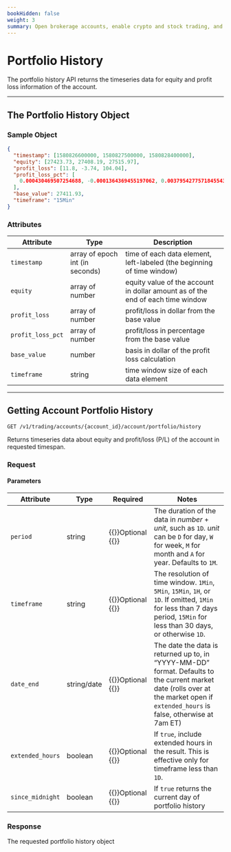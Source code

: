 ```yaml
---
bookHidden: false
weight: 3
summary: Open brokerage accounts, enable crypto and stock trading, and manage the ongoing user experience with Alpaca Broker API
---
```


# Portfolio History

The portfolio history API returns the timeseries data for equity and profit loss information of the account.

---

## **The Portfolio History Object**

### Sample Object

```json
{
  "timestamp": [1580826600000, 1580827500000, 1580828400000],
  "equity": [27423.73, 27408.19, 27515.97],
  "profit_loss": [11.8, -3.74, 104.04],
  "profit_loss_pct": [
    0.000430469507254688, -0.0001364369455197062, 0.0037954277571845543
  ],
  "base_value": 27411.93,
  "timeframe": "15Min"
}
```

### Attributes

| Attribute         | Type                            | Description                                                                    |
| ----------------- | ------------------------------- | ------------------------------------------------------------------------------ |
| `timestamp`       | array of epoch int (in seconds) | time of each data element, left-labeled (the beginning of time window)         |
| `equity`          | array of number                 | equity value of the account in dollar amount as of the end of each time window |
| `profit_loss`     | array of number                 | profit/loss in dollar from the base value                                      |
| `profit_loss_pct` | array of number                 | profit/loss in percentage from the base value                                  |
| `base_value`      | number                          | basis in dollar of the profit loss calculation                                 |
| `timeframe`       | string                          | time window size of each data element                                          |

---

## **Getting Account Portfolio History**

`GET /v1/trading/accounts/{account_id}/account/portfolio/history`

Returns timeseries data about equity and profit/loss (P/L) of the account in requested timespan.

### Request

#### Parameters

| Attribute        | Type        | Required                            | Notes                                                                                                                                                                              |
| ---------------- | ----------- | ----------------------------------- | ---------------------------------------------------------------------------------------------------------------------------------------------------------------------------------- |
| `period`         | string      | {{<hint info>}}Optional {{</hint>}} | The duration of the data in _number_ + _unit_, such as `1D`. _unit_ can be `D` for day, `W` for week, `M` for month and `A` for year. Defaults to `1M`.                            |
| `timeframe`      | string      | {{<hint info>}}Optional {{</hint>}} | The resolution of time window. `1Min`, `5Min`, `15Min`, `1H`, or `1D`. If omitted, `1Min` for less than 7 days period, `15Min` for less than 30 days, or otherwise `1D`.           |
| `date_end`       | string/date | {{<hint info>}}Optional {{</hint>}} | The date the data is returned up to, in “YYYY-MM-DD” format. Defaults to the current market date (rolls over at the market open if `extended_hours` is false, otherwise at 7am ET) |
| `extended_hours` | boolean     | {{<hint info>}}Optional {{</hint>}} | If `true`, include extended hours in the result. This is effective only for timeframe less than `1D`.                                                                              |
| `since_midnight` | boolean     | {{<hint info>}}Optional {{</hint>}} | If `true` returns the current day of portfolio history |

### Response

The requested portfolio history object

&nbsp;
